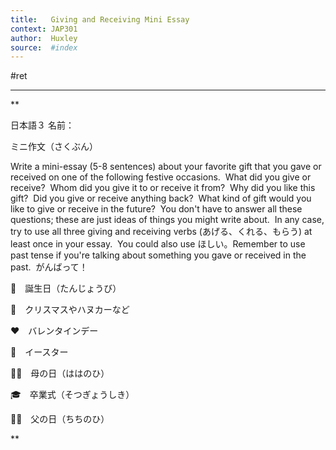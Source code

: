 ```yaml
---
title:   Giving and Receiving Mini Essay
context: JAP301
author:  Huxley
source:  #index
---
```


#ret 

---



**

日本語３ 名前：

ミニ作文（さくぶん）

  

Write a mini-essay (5-8 sentences) about your favorite gift that you gave or received on one of the following festive occasions.  What did you give or receive?  Whom did you give it to or receive it from?  Why did you like this gift?  Did you give or receive anything back?  What kind of gift would you like to give or receive in the future?  You don't have to answer all these questions; these are just ideas of things you might write about.  In any case, try to use all three giving and receiving verbs (あげる、くれる、もらう) at least once in your essay.  You could also use ほしい。Remember to use past tense if you're talking about something you gave or received in the past.  がんばって！

  

🎂　誕生日（たんじょうび）

🎄　クリスマスやハヌカーなど

❤️　バレンタインデー

🐇　イースター

👩‍👧　母の日（ははのひ）

🎓　卒業式（そつぎょうしき）

👨‍👦　父の日（ちちのひ）

**






















